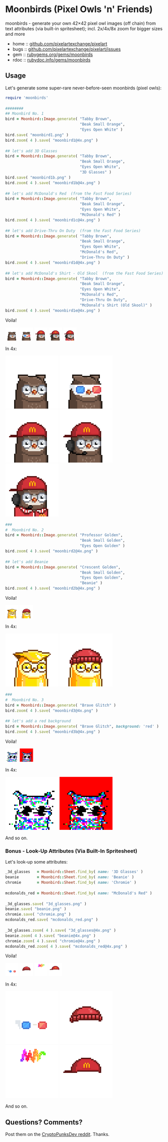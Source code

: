 # Moonbirds (Pixel Owls 'n' Friends)

moonbirds - generate your own 42×42 pixel owl images (off chain) from text attributes (via built-in spritesheet); incl. 2x/4x/8x zoom for bigger sizes and more



* home  :: [github.com/pixelartexchange/pixelart](https://github.com/pixelartexchange/pixelart)
* bugs  :: [github.com/pixelartexchange/pixelart/issues](https://github.com/pixelartexchange/pixelart/issues)
* gem   :: [rubygems.org/gems/moonbirds](https://rubygems.org/gems/moonbirds)
* rdoc  :: [rubydoc.info/gems/moonbirds](http://rubydoc.info/gems/moonbirds)




##  Usage

Let's generate some super-rare never-before-seen
moonbirds (pixel owls):

```ruby
require 'moonbirds'

########
## Moonbird No. 1
bird = Moonbird::Image.generate( "Tabby Brown",
                                 "Beak Small Orange",
                                 "Eyes Open White" )
bird.save( "moonbird1.png" )
bird.zoom( 4 ).save( "moonbird1@4x.png" )

## let's add 3D Glasses
bird = Moonbird::Image.generate( "Tabby Brown",
                                 "Beak Small Orange",
                                 "Eyes Open White",
                                 "3D Glasses" )
bird.save( "moonbird1b.png" )
bird.zoom( 4 ).save( "moonbird1b@4x.png" )

## let's add McDonald's Red  (from the Fast Food Series)
bird = Moonbird::Image.generate( "Tabby Brown",
                                 "Beak Small Orange",
                                 "Eyes Open White",
                                 "McDonald's Red" )
bird.zoom( 4 ).save( "moonbird1c@4x.png" )

## let's add Drive-Thru On Duty  (from the Fast Food Series)
bird = Moonbird::Image.generate( "Tabby Brown",
                                 "Beak Small Orange",
                                 "Eyes Open White",
                                 "McDonald's Red",
                                 "Drive-Thru On Duty" )
bird.zoom( 4 ).save( "moonbird1d@4x.png" )

## let's add McDonald's Shirt - Old Skool  (from the Fast Food Series)
bird = Moonbird::Image.generate( "Tabby Brown",
                                 "Beak Small Orange",
                                 "Eyes Open White",
                                 "McDonald's Red",
                                 "Drive-Thru On Duty",
                                 "McDonald's Shirt (Old Skool)" )
bird.zoom( 4 ).save( "moonbird1e@4x.png" )
```

Voila!

![](i/moonbird1.png)
![](i/moonbird1b.png)
![](i/moonbird1c.png)
![](i/moonbird1d.png)
![](i/moonbird1e.png)

In 4x:

![](i/moonbird1@4x.png)
![](i/moonbird1b@4x.png)
![](i/moonbird1c@4x.png)
![](i/moonbird1d@4x.png)
![](i/moonbird1e@4x.png)



```ruby
###
#  Moonbird No. 2
bird = Moonbird::Image.generate( "Professor Golden",
                                 "Beak Small Golden",
                                 "Eyes Open Golden" )
bird.zoom( 4 ).save( "moonbird2@4x.png" )

## let's add Beanie
bird = Moonbird::Image.generate( "Crescent Golden",
                                 "Beak Small Golden",
                                 "Eyes Open Golden",
                                 "Beanie" )
bird.zoom( 4 ).save( "moonbird2b@4x.png" )
```

Voila!

![](i/moonbird2.png)
![](i/moonbird2b.png)

In 4x:

![](i/moonbird2@4x.png)
![](i/moonbird2b@4x.png)



```ruby
###
#  Moonbird No. 3
bird = Moonbird::Image.generate( "Brave Glitch" )
bird.zoom( 4 ).save( "moonbird3@4x.png" )

## let's add a red background
bird = Moonbird::Image.generate( "Brave Glitch", background: 'red' )
bird.zoom( 4 ).save( "moonbird3b@4x.png" )

```

Voila!

![](i/moonbird3.png)
![](i/moonbird3b.png)

In 4x:

![](i/moonbird3@4x.png)
![](i/moonbird3b@4x.png)


And so on.

### Bonus - Look-Up Attributes (Via Built-In  Spritesheet)


Let's look-up some attributes:

```ruby
_3d_glasses   = Moonbird::Sheet.find_by( name: '3D Glasses' )
beanie        = Moonbird::Sheet.find_by( name: 'Beanie' )
chromie       = Moonbird::Sheet.find_by( name: 'Chromie' )

mcdonalds_red = Moonbird::Sheet.find_by( name: "McDonald's Red" )

_3d_glasses.save( "3d_glasses.png" )
beanie.save( "beanie.png" )
chromie.save( "chromie.png" )
mcdonalds_red.save( "mcdonalds_red.png" )

_3d_glasses.zoom( 4 ).save( "3d_glasses@4x.png" )
beanie.zoom( 4 ).save( "beanie@4x.png" )
chromie.zoom( 4 ).save( "chromie@4x.png" )
mcdonalds_red.zoom( 4 ).save( "mcdonalds_red@4x.png" )
```

Voila!

![](i/3d_glasses.png)
![](i/beanie.png)
![](i/chromie.png)
![](i/mcdonalds_red.png)

In 4x:

![](i/3d_glasses@4x.png)
![](i/beanie@4x.png)
![](i/chromie@4x.png)
![](i/mcdonalds_red@4x.png)

And so on.




## Questions? Comments?

Post them on the [CryptoPunksDev reddit](https://old.reddit.com/r/CryptoPunksDev). Thanks.
